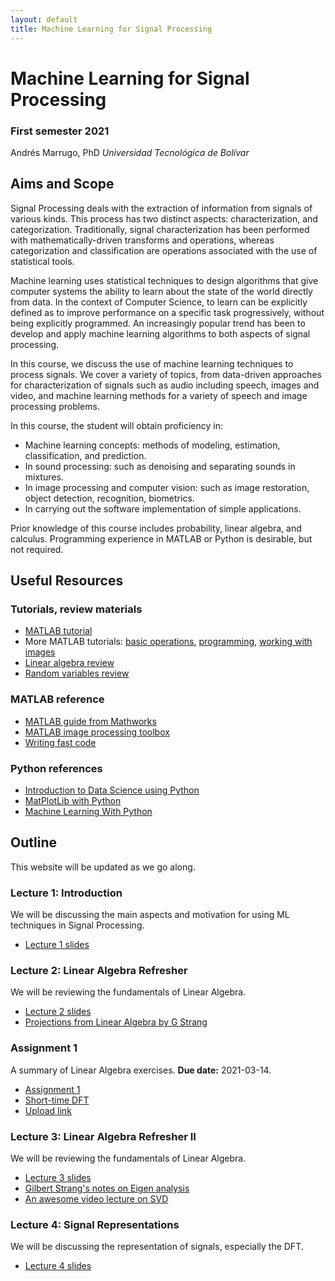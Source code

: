 ```yaml
---
layout: default
title: Machine Learning for Signal Processing
---
```


# Machine Learning for Signal Processing

### First semester 2021

Andrés Marrugo, PhD
*Universidad Tecnológica de Bolívar*

##  Aims and Scope

Signal Processing deals with the extraction of information from signals of various kinds. This process has two distinct aspects: characterization, and categorization. Traditionally, signal characterization has been performed with mathematically-driven transforms and operations, whereas categorization and classification are operations associated with the use of statistical tools.

Machine learning uses statistical techniques to design algorithms that give computer systems the ability to learn about the state of the world directly from data. In the context of Computer Science, to learn can be explicitly defined as to improve performance on a specific task progressively, without being explicitly programmed. An increasingly popular trend has been to develop and apply machine learning algorithms to both aspects of signal processing.

In this course, we discuss the use of machine learning techniques to process signals. We cover a variety of topics, from data-driven approaches for characterization of signals such as audio including speech, images and video, and machine learning methods for a variety of speech and image processing problems.

In this course, the student will obtain proficiency in:

- Machine learning concepts: methods of modeling, estimation, classification, and prediction.
- In sound processing: such as denoising and separating sounds in mixtures.
- In image processing and computer vision: such as image restoration,
object detection, recognition, biometrics.
- In carrying out the software implementation of simple applications.

Prior knowledge of this course includes probability, linear algebra, and calculus. Programming experience in MATLAB or Python is desirable, but not required.


## Useful Resources

### Tutorials, review materials

- [MATLAB tutorial](matlab.intro.html)
- More MATLAB tutorials: [basic operations][bo], [programming][pro], [working with images][wim]
- [Linear algebra review](http://www.cse.ucsd.edu/classes/wi05/cse252a/linear_algebra_review.pdf)
- [Random variables review](http://www.cse.ucsd.edu/classes/wi05/cse252a/random_var_review.pdf)
 
[bo]: matlab_ops_tutorial.m
[pro]:matlab_prog_tutorial.m
[wim]: matlab_image_tutorial.m

### MATLAB reference

- [MATLAB guide from Mathworks](http://www.mathworks.com/access/helpdesk/help/techdoc/matlab.html)
- [MATLAB image processing toolbox](http://www.mathworks.com/access/helpdesk/help/toolbox/images/)
- [Writing fast code](http://www.mathworks.com/matlabcentral/fileexchange/5685)

### Python references

- [Introduction to Data Science using Python](https://www.udemy.com/course/introduction-to-data-science-using-python/)
- [MatPlotLib with Python](https://www.udemy.com/course/matplotlib-with-python/)
- [Machine Learning With Python](https://www.tutorialspoint.com/machine_learning_with_python/machine_learning_with_python_tutorial.pdf)

## Outline

This website will be updated as we go along.

### Lecture 1: Introduction

We will be discussing the main aspects and motivation for using ML techniques in Signal Processing. 
<!-- Also a brief overview of the Linear Algebra involved in the course. -->

- [Lecture 1 slides](https://www.dropbox.com/s/vzx3delc8q274na/Class1.Introduction.pdf?dl=0)   

   
<!-- - [Linear Algebra slides](https://www.dropbox.com/s/7c3ntm6ohw6ld9w/cs131_linalg_review.pptx?dl=0) -->


### Lecture 2: Linear Algebra Refresher
We will be reviewing the fundamentals of Linear Algebra.

- [Lecture 2 slides](https://www.dropbox.com/s/18ll2ar8qeiig6k/Class2.LinearAlgebra.pdf?dl=0)
- [Projections from Linear Algebra by G Strang](https://www.dropbox.com/s/zzy8hwatr4yvaxt/Projections-Strang.pdf?dl=0)


### Assignment 1
A summary of Linear Algebra exercises. **Due date:** 2021-03-14.

- [Assignment 1]({{site.url}}assignment1)
- [Short-time DFT](https://www.dropbox.com/s/jpl2yofgjud3er3/short-time-dft.pdf?dl=0)
- [Upload link](https://www.dropbox.com/request/ufwyyXKKu8QGFZv2BTjW)

### Lecture 3: Linear Algebra Refresher II
We will be reviewing the fundamentals of Linear Algebra.

- [Lecture 3 slides](https://www.dropbox.com/s/tr3wzkud2s5fiij/Class3.LinearAlgebra.pdf?dl=0)
- [Gilbert Strang's notes on Eigen analysis](http://math.mit.edu/linearalgebra/ila0601.pdf)
- [An awesome video lecture on SVD](http://freevideolectures.com/Course/2052/Linear-Algebra/30)


### Lecture 4: Signal Representations
We will be discussing the representation of signals, especially the DFT.

- [Lecture 4 slides](https://www.dropbox.com/s/k7d86nezcwewex7/Class4.signalrepresentations.pdf?dl=0)


<!-- ### Lecture 5: Eigenfeatures -->
<!-- We will take a look at finding data-dependent bases. -->

<!-- - [Lecture 5 slides](https://www.dropbox.com/s/gq0ev7n3usz5ctu/Class5.eigenfeatures.pdf?dl=0) -->

<!-- ### Lecture 6: Sparse Representations in Image Processing - Invited -->
<!-- We will take a look at finding data-dependent bases. -->

<!-- - [Lecture 6 slides](https://www.dropbox.com/s/5yn5c4y7mu9zudn/Sparsity_Master_UTB_2018_2.pdf?dl=0) -->

<!-- ### Lecture 7: Face Detection -->
<!-- We will take a look at finding data-dependent bases. -->

<!-- - [Lecture 7 slides](https://www.dropbox.com/s/isn3eobdk3vwdg3/Class6.facedetection.pdf?dl=0) -->

<!-- ### Assignment 2 -->
<!-- A summary of Linear Algebra exercises. **Due date:** 2018-11-03 -->

<!-- - [Assignment 2]({{site.url}}assignment2) -->
<!-- - [Assignment 2 - hints]({{site.url}}assignment2_hints) -->
<!-- - [Upload link](https://www.dropbox.com/request/qEj4aXk2O8YJZrtqQio0) -->


<!-- ### Lecture 8: Compressed Sensing - Invited -->
<!-- We will take a look at finding data-dependent bases. -->

<!-- - [Lecture 8 slides](https://www.dropbox.com/s/jfmd7rudbmw78w6/main_compressed_sensing_Bacca.pdf?dl=0) -->

<!-- ### Lecture 9: Independent Component Analysis -->
<!-- We will take a look at finding data-dependent bases. -->

<!-- - [Lecture 9 slides](https://www.dropbox.com/s/hazdpd2jsqxy7i1/Class7.ica.pdf?dl=0) -->

<!-- ### Lecture 10: Clustering -->
<!-- We will take a look at finding data-dependent bases. -->

<!-- - [Lecture 10 slides](https://www.dropbox.com/s/v5y1pn6eo9577dc/class8.clustering.pdf?dl=0) -->

<!-- ### Lecture 11: Expectation Maximization -->
<!-- We will take a look at finding data-dependent bases. -->

<!-- - [Lecture 11 slides](https://www.dropbox.com/s/knd6ujaa55r3gh9/class9.expectationmaximization.pdf?dl=0) -->
<!-- - [Matlab code](https://www.dropbox.com/s/ts9ik3bukszpatm/expectation_maximization.m?dl=0) -->

<!-- ### Lecture 12: Regression and Prediction -->
<!-- We will take a look at finding data-dependent bases. -->

<!-- - [Lecture 12 slides](https://www.dropbox.com/s/eovgx1xmdduuxq0/Class11.regression.pdf?dl=0) -->

<!-- ### Lecture 13: Sparse and Overcomplete Representations -->
<!-- We will take a look at finding data-dependent bases. -->

<!-- - [Lecture 13 slides](https://www.dropbox.com/s/6g8lh3n1ahe3o7k/class12.sparseovercomplete.pdf?dl=0) -->

<!-- ### Final exam -->

<!-- - [Exam]({{site.url}}pdfs/exam-ml4sp.pdf) -->
<!-- - [Upload link](https://www.dropbox.com/request/ChBlKg6CuT5O2Tv5yBEX) -->

